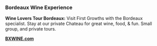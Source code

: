 ### Bordeaux Wine Experience

**Wine Lovers Tour Bordeaux:** Visit First Growths with the Bordeaux specialist. Stay at our private Chateau for great wine, food, & fun. Small group, and private tours. 

**[BXWINE.com](https://www.bxwine.com)**
